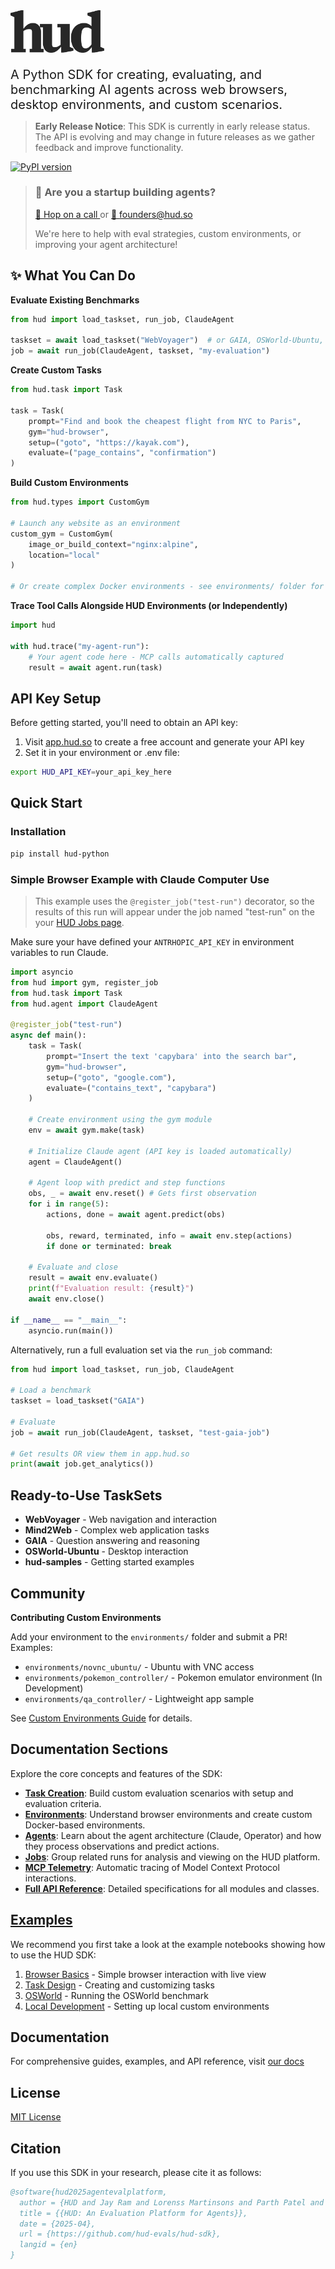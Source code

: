 <div align="left">
  <img src="https://raw.githubusercontent.com/hud-evals/hud-sdk/main/docs/logo/hud_logo.svg" alt="HUD" width="150" style="margin-bottom: 20px;"/>
</div>

<h style="font-size: 20px; margin-bottom: 8px">
A Python SDK for creating, evaluating, and benchmarking AI agents across web browsers, desktop environments, and custom scenarios.
</h>

> **Early Release Notice**: This SDK is currently in early release status. The API is evolving and may change in future releases as we gather feedback and improve functionality.

[![PyPI version](https://img.shields.io/pypi/v/hud-python)](https://pypi.org/project/hud-python/)

> ### 🚀 Are you a startup building agents?
> 
> [📅 Hop on a call ](https://cal.com/jay-ram-z6st6w/demo) or [📧 founders@hud.so](mailto:founders@hud.so)
> 
> We're here to help with eval strategies, custom environments, or improving your agent architecture!


## ✨ What You Can Do

**Evaluate Existing Benchmarks**
```python
from hud import load_taskset, run_job, ClaudeAgent

taskset = await load_taskset("WebVoyager")  # or GAIA, OSWorld-Ubuntu, Mind2Web
job = await run_job(ClaudeAgent, taskset, "my-evaluation")
```

**Create Custom Tasks**
```python
from hud.task import Task

task = Task(
    prompt="Find and book the cheapest flight from NYC to Paris",
    gym="hud-browser",
    setup=("goto", "https://kayak.com"),
    evaluate=("page_contains", "confirmation")
)
```

**Build Custom Environments**
```python
from hud.types import CustomGym

# Launch any website as an environment
custom_gym = CustomGym(
    image_or_build_context="nginx:alpine",
    location="local"
)

# Or create complex Docker environments - see environments/ folder for examples
```

**Trace Tool Calls Alongside HUD Environments (or Independently)**
```python
import hud

with hud.trace("my-agent-run"):
    # Your agent code here - MCP calls automatically captured
    result = await agent.run(task)
```

## API Key Setup

Before getting started, you'll need to obtain an API key:

1. Visit [app.hud.so](https://app.hud.so) to create a free account and generate your API key
2. Set it in your environment or .env file:

```bash
export HUD_API_KEY=your_api_key_here
```

## Quick Start

### Installation

```bash
pip install hud-python
```

### Simple Browser Example with Claude Computer Use

> This example uses the `@register_job("test-run")` decorator, so the results of this run will appear under the job named "test-run" on the your [HUD Jobs page](https://app.hud.so/jobs).

Make sure your have defined your `ANTRHOPIC_API_KEY` in environment variables to run Claude.

```python
import asyncio
from hud import gym, register_job
from hud.task import Task
from hud.agent import ClaudeAgent

@register_job("test-run")
async def main():
    task = Task(
        prompt="Insert the text 'capybara' into the search bar",
        gym="hud-browser",
        setup=("goto", "google.com"),
        evaluate=("contains_text", "capybara")
    )
    
    # Create environment using the gym module
    env = await gym.make(task)
    
    # Initialize Claude agent (API key is loaded automatically)
    agent = ClaudeAgent()
    
    # Agent loop with predict and step functions
    obs, _ = await env.reset() # Gets first observation
    for i in range(5):
        actions, done = await agent.predict(obs)

        obs, reward, terminated, info = await env.step(actions)
        if done or terminated: break
    
    # Evaluate and close
    result = await env.evaluate()
    print(f"Evaluation result: {result}")
    await env.close()

if __name__ == "__main__":
    asyncio.run(main())
```

Alternatively, run a full evaluation set via the ```run_job``` command:

```python
from hud import load_taskset, run_job, ClaudeAgent

# Load a benchmark
taskset = load_taskset("GAIA")

# Evaluate
job = await run_job(ClaudeAgent, taskset, "test-gaia-job")

# Get results OR view them in app.hud.so
print(await job.get_analytics())
```

## Ready-to-Use TaskSets

- **WebVoyager** - Web navigation and interaction
- **Mind2Web** - Complex web application tasks  
- **GAIA** - Question answering and reasoning
- **OSWorld-Ubuntu** - Desktop interaction
- **hud-samples** - Getting started examples

## Community

**Contributing Custom Environments**

Add your environment to the `environments/` folder and submit a PR! Examples:
- `environments/novnc_ubuntu/` - Ubuntu with VNC access 
- `environments/pokemon_controller/` - Pokemon emulator environment (In Development)
- `environments/qa_controller/` - Lightweight app sample

See [Custom Environments Guide](https://docs.hud.so/environment-creation) for details.

## Documentation Sections

Explore the core concepts and features of the SDK:

*   **[Task Creation](https://docs.hud.so/task-creation)**: Build custom evaluation scenarios with setup and evaluation criteria.
*   **[Environments](https://docs.hud.so/environments/browser)**: Understand browser environments and create custom Docker-based environments.
*   **[Agents](https://docs.hud.so/concepts/agent)**: Learn about the agent architecture (Claude, Operator) and how they process observations and predict actions.
*   **[Jobs](https://docs.hud.so/concepts/job)**: Group related runs for analysis and viewing on the HUD platform.
*   **[MCP Telemetry](https://docs.hud.so/telemetry/mcp)**: Automatic tracing of Model Context Protocol interactions.
*   **[Full API Reference](https://docs.hud.so/api-reference/gym)**: Detailed specifications for all modules and classes.

## [Examples](examples/)

We recommend you first take a look at the example notebooks showing how to use the HUD SDK:

1. [Browser Basics](examples/browser_use.ipynb) - Simple browser interaction with live view
2. [Task Design](examples/tasks.ipynb) - Creating and customizing tasks
3. [OSWorld](examples/osworld.ipynb) - Running the OSWorld benchmark
4. [Local Development](examples/local.ipynb) - Setting up local custom environments

## Documentation

For comprehensive guides, examples, and API reference, visit [our docs](https://docs.hud.so/introduction)

## License

[MIT License](LICENSE)

## Citation

If you use this SDK in your research, please cite it as follows:

```bibtex
@software{hud2025agentevalplatform,
  author = {HUD and Jay Ram and Lorenss Martinsons and Parth Patel and Oskars Putans and Govind Pimpale and Mayank Singamreddy and Nguyen Nhat Minh},
  title = {{HUD: An Evaluation Platform for Agents}},
  date = {2025-04},
  url = {https://github.com/hud-evals/hud-sdk},
  langid = {en}
}
```